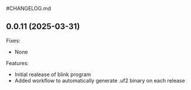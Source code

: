#CHANGELOG.md

## 0.0.11 (2025-03-31)

Fixes:
 
 - None

Features:

 - Initial realease of blink program
 - Added workflow to automatically generate .uf2 binary on each release